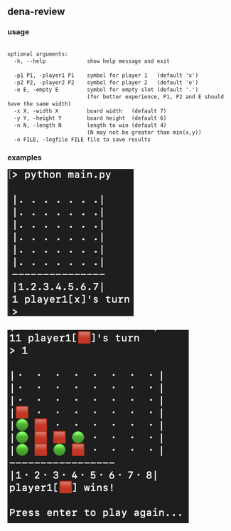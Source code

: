 ## dena-review


### usage
```python main.py
```
```
optional arguments:
  -h, --help             show help message and exit

  -p1 P1, -player1 P1    symbol for player 1   (default 'x')
  -p2 P2, -player2 P2    symbol for player 2   (default 'o')
  -e E, -empty E         symbol for empty slot (default '.')
                         (for better experience, P1, P2 and E should have the same width)
  -x X, -width X         board width   (default 7)
  -y Y, -height Y        board height  (default 6)
  -n N, -length N        length to win (default 4)
                         (N may not be greater than min(x,y))
  -o FILE, -logfile FILE file to save results
```

### examples

![game screenshot](docs/screenshot1.png)

```python main.py -p1 "🟥" -p2 "🟢" -e "・" -x 8 -y 7
```
![game screenshot](docs/screenshot2.png)

